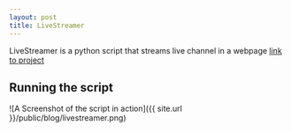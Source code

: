 ```yaml
---
layout: post
title: LiveStreamer
---
```


LiveStreamer is a python script that streams live channel in a webpage 
[link to project](https://github.com/shivam043/LiveStreamer)<br/>

## Running the script
![A Screenshot of the script in action]({{ site.url }}/public/blog/livestreamer.png)

